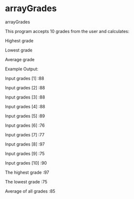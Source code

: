 # arrayGrades
arrayGrades

This program accepts 10 grades from the user and calculates:

Highest grade

Lowest grade

Average grade

Example Output:

Input grades [1] :88

Input grades [2] :88

Input grades [3] :88

Input grades [4] :88

Input grades [5] :89

Input grades [6] :76

Input grades [7] :77

Input grades [8] :97

Input grades [9] :75

Input grades [10] :90

The highest grade :97

The lowest grade :75

Average of all grades :85


